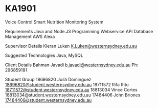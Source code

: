 # KA1901
Voice Control Smart Nutrition Monitoring System

Requirements
Java and Node.JS Programming
Webservice API
Database Management
AWS Alexa

Supervisor Details Kieran Luken <K.Luken@westernsydney.edu.au>

Suggested Technologies
Java, MySQL


Client Details 
Bahman Javadi <b.javadi@westernsydney.edu.au>
Ph: 296859181


Student Group
18696820 Josh Dominguez <18696820@student.westernsydney.edu.au>
18711572 Rifa Ritu <18711572@student.westernsydney.edu.au>
18813034 Vince Cortes <18813034@student.westernsydney.edu.au>
17484406 John Briones <17484406@student.westernsydney.edu.au>
